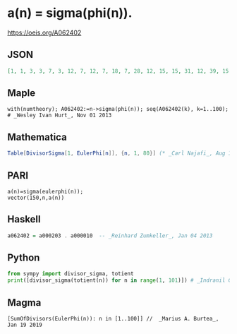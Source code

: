 # a\(n\) \= sigma\(phi\(n\)\)\.
https://oeis.org/A062402
## JSON
```JSON
[1, 1, 3, 3, 7, 3, 12, 7, 12, 7, 18, 7, 28, 12, 15, 15, 31, 12, 39, 15, 28, 18, 36, 15, 42, 28, 39, 28, 56, 15, 72, 31, 42, 31, 60, 28, 91, 39, 60, 31, 90, 28, 96, 42, 60, 36, 72, 31, 96, 42, 63, 60, 98, 39, 90, 60, 91, 56, 90, 31, 168, 72, 91, 63, 124, 42, 144, 63, 84, 60, 144]
```
## Maple
```Maple
with(numtheory); A062402:=n->sigma(phi(n)); seq(A062402(k), k=1..100); # _Wesley Ivan Hurt_, Nov 01 2013
```
## Mathematica
```Mathematica
Table[DivisorSigma[1, EulerPhi[n]], {n, 1, 80}] (* _Carl Najafi_, Aug 16 2011 *)
```
## PARI
```PARI
a(n)=sigma(eulerphi(n));
vector(150,n,a(n))
```
## Haskell
```Haskell
a062402 = a000203 . a000010  -- _Reinhard Zumkeller_, Jan 04 2013
```
## Python
```Python
from sympy import divisor_sigma, totient
print([divisor_sigma(totient(n)) for n in range(1, 101)]) # _Indranil Ghosh_, Mar 18 2017
```
## Magma
```Magma
[SumOfDivisors(EulerPhi(n)): n in [1..100]] //  _Marius A. Burtea_, Jan 19 2019
```
